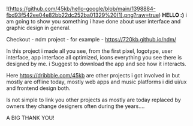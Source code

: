 !(https://github.com/45kb/hello-google/blob/main/1398884-fbd93f542ee04e82bb22dc252ba01329%20(1).png?raw=true)
**HELLO :)**
i am going to show you something i have done about user interface and graphic design in general.

Checkout - ndm project - for example - https://720kb.github.io/ndm/

In this project i made all you see, from the first pixel, logotype, user interface, app interface all optimized, icons everything you see there is designed by me.  i Suggest to download the app and see how it interacts.

Here https://dribbble.com/45kb are other projects i got involved in but mostly are offline today, mostly web apps and music platforms i did ui/ux and frontend design both.

Is not simple to link you other projects as mostly are today replaced by owners they change designers often during the years....

A BIG THANK YOU!


